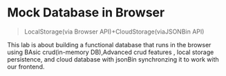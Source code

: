 # Mock Database in Browser

> LocalStorage(via Browser API)+CloudStorage(viaJSONBin API)

This lab is about building a functional database that runs in the browser using BAsic crud(in-memory DB),Advanced crud features , local storage persistence, and cloud database with jsonBin synchronzing it to work with our frontend.
